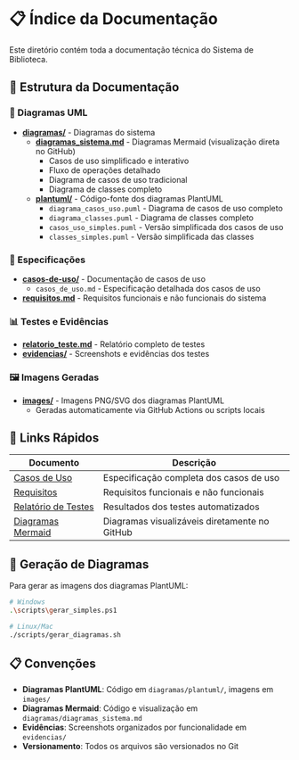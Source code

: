 # 📋 Índice da Documentação

Este diretório contém toda a documentação técnica do Sistema de Biblioteca.

## 📁 Estrutura da Documentação

### 📐 Diagramas UML
- **[diagramas/](diagramas/)** - Diagramas do sistema
  - **[diagramas_sistema.md](diagramas/diagramas_sistema.md)** - Diagramas Mermaid (visualização direta no GitHub)
    - Casos de uso simplificado e interativo
    - Fluxo de operações detalhado
    - Diagrama de casos de uso tradicional
    - Diagrama de classes completo
  - **[plantuml/](diagramas/plantuml/)** - Código-fonte dos diagramas PlantUML
    - `diagrama_casos_uso.puml` - Diagrama de casos de uso completo
    - `diagrama_classes.puml` - Diagrama de classes completo  
    - `casos_uso_simples.puml` - Versão simplificada dos casos de uso
    - `classes_simples.puml` - Versão simplificada das classes

### 📝 Especificações
- **[casos-de-uso/](casos-de-uso/)** - Documentação de casos de uso
  - `casos_de_uso.md` - Especificação detalhada dos casos de uso
- **[requisitos.md](requisitos.md)** - Requisitos funcionais e não funcionais do sistema

### 📊 Testes e Evidências  
- **[relatorio_teste.md](relatorio_teste.md)** - Relatório completo de testes
- **[evidencias/](evidencias/)** - Screenshots e evidências dos testes

### 🖼️ Imagens Geradas
- **[images/](images/)** - Imagens PNG/SVG dos diagramas PlantUML
  - Geradas automaticamente via GitHub Actions ou scripts locais

## 🎯 Links Rápidos

| Documento | Descrição |
|-----------|-----------|
| [Casos de Uso](casos-de-uso/casos_de_uso.md) | Especificação completa dos casos de uso |
| [Requisitos](requisitos.md) | Requisitos funcionais e não funcionais |
| [Relatório de Testes](relatorio_teste.md) | Resultados dos testes automatizados |
| [Diagramas Mermaid](diagramas/diagramas_sistema.md) | Diagramas visualizáveis diretamente no GitHub |

## 🔧 Geração de Diagramas

Para gerar as imagens dos diagramas PlantUML:

```bash
# Windows
.\scripts\gerar_simples.ps1

# Linux/Mac  
./scripts/gerar_diagramas.sh
```

## 📋 Convenções

- **Diagramas PlantUML**: Código em `diagramas/plantuml/`, imagens em `images/`
- **Diagramas Mermaid**: Código e visualização em `diagramas/diagramas_sistema.md`
- **Evidências**: Screenshots organizados por funcionalidade em `evidencias/`
- **Versionamento**: Todos os arquivos são versionados no Git
